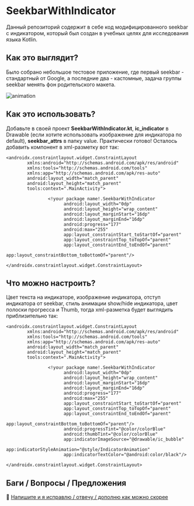 # SeekbarWithIndicator
Данный репозиторий содержит в себе код модифицированного seekbar с индикатором, который был создан в учебных целях для исследования языка Kotlin.
## Как это выглядит?
Было собрано небольшое тестовое приложение, где первый seekbar - стандартный от Google, а последние два - кастомные, задача группы seekbar менять фон родительского макета.

![animation](https://github.com/developer-kaczmarek/SeekbarWithIndicator/blob/master/animation.gif)

## Как это использовать?
Добавьте в своей проект **SeekbarWithIndicator.kt**, **ic_indicator** в Drawable (если хотите использовать изображение для индикатора по default), **seekbar_attrs** в папку value. Практически готово! Осталось добавить компонент в xml-разметку вот так:
```
<androidx.constraintlayout.widget.ConstraintLayout
        xmlns:android="http://schemas.android.com/apk/res/android"
        xmlns:tools="http://schemas.android.com/tools"
        xmlns:app="http://schemas.android.com/apk/res-auto"
        android:layout_width="match_parent"
        android:layout_height="match_parent"
        tools:context=".MainActivity">
        
                <!your package name!.SeekbarWithIndicator
                      android:layout_width="0dp"
                      android:layout_height="wrap_content"
                      android:layout_marginStart="16dp"
                      android:layout_marginEnd="16dp"
                      android:progress="177"
                      android:max="255"
                      app:layout_constraintStart_toStartOf="parent"
                      app:layout_constraintTop_toTopOf="parent"
                      app:layout_constraintEnd_toEndOf="parent"
                      app:layout_constraintBottom_toBottomOf="parent"/>
                      
</androidx.constraintlayout.widget.ConstraintLayout>
```
## Что можно настроить?
Цвет текста на индикаторе, изображение индикатора, отступ индикатора от seekbar, стиль анимации show/hide индикатора, цвет полоски прогресса и Thumb, тогда xml-разметка будет выглядить приблизительно так: 
```
<androidx.constraintlayout.widget.ConstraintLayout
        xmlns:android="http://schemas.android.com/apk/res/android"
        xmlns:tools="http://schemas.android.com/tools"
        xmlns:app="http://schemas.android.com/apk/res-auto"
        android:layout_width="match_parent"
        android:layout_height="match_parent"
        tools:context=".MainActivity">
        
                <!your package name!.SeekbarWithIndicator
                      android:layout_width="0dp"
                      android:layout_height="wrap_content"
                      android:layout_marginStart="16dp"
                      android:layout_marginEnd="16dp"
                      android:progress="177"
                      android:max="255"
                      app:layout_constraintStart_toStartOf="parent"
                      app:layout_constraintTop_toTopOf="parent"
                      app:layout_constraintEnd_toEndOf="parent"
                      app:layout_constraintBottom_toBottomOf="parent"/>
                      android:progressTint="@color/colorBlue"
                      android:thumbTint="@color/colorBlue"
                      app:indicatorImageSource="@drawable/ic_bubble"
                      app:indicatorStyleAnimation="@style/IndicatorAnimation"
                      app:indicatorTextColor="@android:color/black"/>
                      
</androidx.constraintlayout.widget.ConstraintLayout>
```
## Баги / Вопросы /  Предложения
📧 [Напишите и я исправлю / отвечу / дополню как можно скорее](mailto:developer.kaczmarek@yandex.ru)
